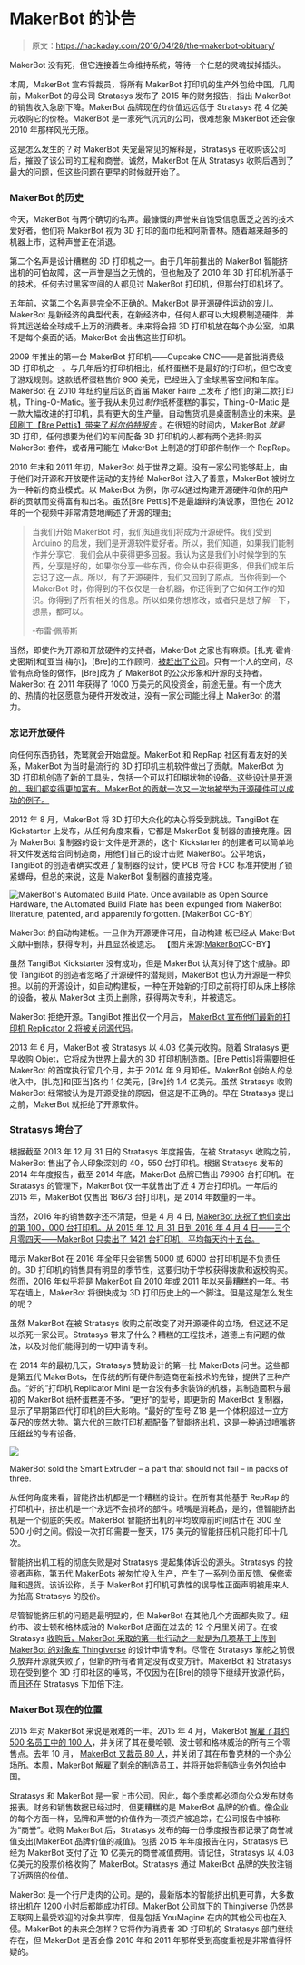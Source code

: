 # MakerBot 的讣告

> 原文：<https://hackaday.com/2016/04/28/the-makerbot-obituary/>

MakerBot 没有死，但它连接着生命维持系统，等待一个仁慈的灵魂拔掉插头。

本周，MakerBot 宣布将裁员，将所有 MakerBot 打印机的生产外包给中国。几周前，MakerBot 的母公司 Stratasys 发布了 2015 年的财务报告，指出 MakerBot 的销售收入急剧下降。MakerBot 品牌现在的价值远远低于 Stratasys 花 4 亿美元收购它的价格。MakerBot 是一家死气沉沉的公司，很难想象 MakerBot 还会像 2010 年那样风光无限。

这是怎么发生的？对 MakerBot 失宠最常见的解释是，Stratasys 在收购该公司后，摧毁了该公司的工程和商誉。诚然，MakerBot 在从 Stratasys 收购后遇到了最大的问题，但这些问题在更早的时候就开始了。

### MakerBot 的历史

今天，MakerBot 有两个确切的名声。最慷慨的声誉来自饱受信息匮乏之苦的技术爱好者，他们将 MakerBot 视为 3D 打印的面巾纸和阿斯普林。随着越来越多的机器上市，这种声誉正在消退。

第二个名声是设计糟糕的 3D 打印机之一。由于几年前推出的 MakerBot 智能挤出机的可怕故障，这一声誉是当之无愧的，但也触及了 2010 年 3D 打印机所基于的技术。任何去过黑客空间的人都见过 MakerBot 打印机，但那台打印机坏了。

五年前，这第二个名声是完全不正确的。MakerBot 是开源硬件运动的宠儿。MakerBot 是新经济的典型代表，在新经济中，任何人都可以大规模制造硬件，并将其运送给全球成千上万的消费者。未来将会把 3D 打印机放在每个办公室，如果不是每个桌面的话。MakerBot 会出售这些打印机。

2009 年推出的第一台 MakerBot 打印机——Cupcake CNC——是首批消费级 3D 打印机之一。与几年后的打印机相比，纸杯蛋糕不是最好的打印机，但它改变了游戏规则。这款纸杯蛋糕售价 900 美元，已经进入了全球黑客空间和车库。MakerBot 在 2010 年纽约皇后区的首届 Maker Faire 上发布了他们的第二款打印机，Thing-O-Matic。鉴于我从未见过*制作*纸杯蛋糕的事实，Thing-O-Matic 是一款大幅改进的打印机，具有更大的生产量。自动售货机是桌面制造业的未来。[是印刷工【Bre Pettis】带来了*科尔伯特报告*](http://on.aol.com/video/makerbot-industries-ceo-bre-pettis-on-the-colbert-report-517282045) 。在很短的时间内，MakerBot *就是* 3D 打印，任何想要为他们的车间配备 3D 打印机的人都有两个选择:购买 MakerBot 套件，或者用可能在 MakerBot 上制造的打印部件制作一个 RepRap。

2010 年末和 2011 年初，MakerBot 处于世界之巅。没有一家公司能够赶上，由于他们对开源和开放硬件运动的支持给 MakerBot 注入了善意，MakerBot 被树立为一种新的商业模式。以 MakerBot 为例，你*可以*通过构建开源硬件和你的用户群的贡献而变得富有和出名。虽然[Bre Pettis]不是最雄辩的演说家，但他在 2012 年的一个视频中非常清楚地阐述了开源的理由[:](https://www.youtube.com/watch?v=54X28qSbKf4)

> 当我们开始 MakerBot 时，我们知道我们将成为开源硬件。我们受到 Arduino 的启发，我们是开源软件爱好者。所以，我们知道，如果我们能制作并分享它，我们会从中获得更多回报。我认为这是我们小时候学到的东西，分享是好的，如果你分享一些东西，你会从中获得更多，但我们成年后忘记了这一点。所以，有了开源硬件，我们又回到了原点。当你得到一个 MakerBot 时，你得到的不仅仅是一台机器，你还得到了它如何工作的知识。你得到了所有相关的信息。所以如果你想修改，或者只是想了解一下，想黑，都可以。
> 
> -布雷·佩蒂斯

当然，即使作为开源和开放硬件的支持者，MakerBot 之家也有麻烦。[扎克·霍肯·史密斯]和[亚当·梅尔]，[Bre]的工作顾问，[被赶出了公司](http://www.hive76.org/hoeken)。只有一个人的空间，尽管有点奇怪的做作，[Bre]成为了 MakerBot 的公众形象和开源的支持者。MakerBot 在 2011 年获得了 1000 万美元的风投资金，前途无量。有一个庞大的、热情的社区愿意为硬件开发改进，没有一家公司能比得上 MakerBot 的潜力。

### 忘记开放硬件

向任何东西扔钱，秃鹫就会开始盘旋。MakerBot 和 RepRap 社区有着友好的关系，MakerBot 为当时最流行的 3D 打印机主机软件做出了贡献。MakerBot 为 3D 打印机创造了新的工具头，包括一个可以打印糊状物的设备[。这些设计是开源的，我们都变得更加富有。MakerBot 的贡献一次又一次地被举为开源硬件可以成功的例子。](http://www.makerbot.com/blog/2009/11/02/rd-frostruder-mk2)

2012 年 8 月，MakerBot 将 3D 打印大众化的决心将受到挑战。TangiBot 在 Kickstarter 上发布，从任何角度来看，它都是 MakerBot 复制器的直接克隆。因为 MakerBot 复制器的设计文件是开源的，这个 Kickstarter 的创建者可以简单地将文件发送给合同制造商，用他们自己的设计击败 MakerBot。公平地说，TangiBot 的创造者确实改进了复制器的设计，使 PCB 符合 FCC 标准并使用了锁紧螺母，但总的来说，这是 MakerBot 复制器的直接克隆。

![MakerBot's Automated Build Plate. Once available as Open Source Hardware, the Automated Build Plate has been expunged from MakerBot literature, patented, and apparently forgotten. [MakerBot CC-BY]](img/b3757ef6451dd193571768019e9567f7.png)

MakerBot 的自动构建板。一旦作为开源硬件可用，自动构建
板已经从 MakerBot 文献中删除，获得专利，并且显然被遗忘。
【图片来源:[MakerBot](https://commons.wikimedia.org/wiki/File:Automated_Build_Platform_for_Thing-O-Matic.jpg)CC-BY】

虽然 TangiBot Kickstarter 没有成功，但是 MakerBot 认真对待了这个威胁。即使 TangiBot 的创造者忽略了开源硬件的潜规则，MakerBot 也认为开源是一种负担。以前的开源设计，如自动构建板，一种在开始新的打印之前将打印从床上移除的设备，被从 MakerBot 主页上删除，获得两次专利，并被遗忘。

MakerBot 拒绝开源。TangiBot 推出仅一个月后， [MakerBot 宣布他们最新的打印机 Replicator 2 将被关闭源代码](http://www.makerbot.com/blog/2012/09/24/lets-try-that-again)。

2013 年 6 月，MakerBot 被 Stratasys 以 4.03 亿美元收购。随着 Stratasys 更早收购 Objet，它将成为世界上最大的 3D 打印机制造商。[Bre Pettis]将需要担任 MakerBot 的首席执行官几个月，并于 2014 年 9 月卸任。MakerBot 创始人的总收入中，[扎克]和[亚当]各约 1 亿美元，[Bre]约 1.4 亿美元。虽然 Stratasys 收购 MakerBot 经常被认为是开源受挫的原因，但这是不正确的。早在 Stratasys 提出之前，MakerBot 就拒绝了开源软件。

### Stratasys 垮台了

根据截至 2013 年 12 月 31 日的 Stratasys 年度报告，在被 Stratasys 收购之前，MakerBot 售出了令人印象深刻的 40，550 台打印机。根据 Stratasys 发布的 2014 年年度报告，截至 2014 年底，MakerBot 品牌已售出 79906 台打印机。在 Stratasys 的管理下，MakerBot 仅一年就售出了近 4 万台打印机。一年后的 2015 年，MakerBot 仅售出 18673 台打印机，是 2014 年数量的一半。

当然，2016 年的销售数字还不清楚，但是 4 月 4 日, [MakerBot 庆祝了他们卖出的第 100，000 台打印机。从 2015 年 12 月 31 日到 2016 年 4 月 4 日——三个月零四天——MakerBot 只卖出了 1421 台打印机，平均每天约十五台。](http://www.makerbot.com/blog/2016/04/04/makerbot-reaches-milestone-100000-3d-printers-sold-worldwide)

暗示 MakerBot 在 2016 年全年只会销售 5000 或 6000 台打印机是不负责任的。3D 打印机的销售具有明显的季节性，这要归功于学校获得拨款和返校购买。然而，2016 年似乎将是 MakerBot 自 2010 年或 2011 年以来最糟糕的一年。书写在墙上，MakerBot 将很快成为 3D 打印历史上的一个脚注。但是这是怎么发生的呢？

虽然 MakerBot 在被 Stratasys 收购之前改变了对开源硬件的立场，但这还不足以杀死一家公司。Stratasys 带来了什么？糟糕的工程技术，道德上有问题的做法，以及对他们能得到的一切申请专利。

在 2014 年的最初几天，Stratasys 赞助设计的第一批 MakerBots 问世。这些都是第五代 MakerBots，在传统的所有硬件制造商在新技术的先锋，提供了三种产品。“好的”打印机 Replicator Mini 是一台没有多余装饰的机器，其制造面积与最初的 MakerBot 纸杯蛋糕差不多。“更好”的型号，即更新的 MakerBot 复制器，显示了早期第四代打印机的巨大影响。“最好的”型号 Z18 是一个体积超过一立方英尺的庞然大物。第六代的三款打印机都配备了智能挤出机，这是一种通过喷嘴挤压细丝的专有设备。

![](img/7d77bbf69082b81d6fb869ef057182cc.png)

MakerBot sold the Smart Extruder – a part that should not fail – in packs of three.

从任何角度来看，智能挤出机都是一个糟糕的设计。在所有其他基于 RepRap 的打印机中，挤出机是一个永远不会损坏的部件。喷嘴是消耗品，是的，但智能挤出机是一个彻底的失败。MakerBot 智能挤出机的平均故障前时间估计在 300 至 500 小时之间。假设一次打印需要一整天，175 美元的智能挤压机只能打印十几次。

智能挤出机工程的彻底失败是对 Stratasys 提起集体诉讼的源头。Stratasys 的投资者声称，第五代 MakerBots 被匆忙投入生产，产生了一系列负面反馈、保修索赔和退货。该诉讼称，关于 MakerBot 打印机可靠性的误导性正面声明被用来人为抬高 Stratasys 的股价。

尽管智能挤压机的问题是最明显的，但 MakerBot 在其他几个方面都失败了。纽约市、波士顿和格林威治的 MakerBot 店面在过去的 12 个月里关闭了。在被 Stratasys [收购后，MakerBot 采取的第一批行动之一就是为几项基于上传到 MakerBot 的对象库 Thingiverse](http://hackaday.com/2014/05/24/makerbot-files-patents-internet-goes-crazy/) 的设计申请专利。尽管在 Stratasys 掌舵之前很久放弃开源就失败了，但新的所有者肯定没有改变方针。MakerBot 和 Stratasys 现在受到整个 3D 打印社区的唾骂，不仅因为在[Bre]的领导下继续开放源代码，而且还在 Stratasys 下加倍下注。

### MakerBot 现在的位置

2015 年对 MakerBot 来说是艰难的一年。2015 年 4 月，MakerBot [解雇了其约 500 名员工中的 100 人](http://3dprint.com/59177/makerbot-layoffs/)，并关闭了其在曼哈顿、波士顿和格林威治的所有三个零售点。去年 10 月， [MakerBot 又裁员 80 人](http://wp.me/pk3lN-J37)，并关闭了其在布鲁克林的一个办公场所。本周，MakerBot [解雇了剩余的制造员工](http://www.engadget.com/2016/04/25/makerbot-outsourcing-3d-printers/)，并将开始将制造业务外包给中国。

Stratasys 和 MakerBot 是一家上市公司。因此，每个季度都必须向公众发布财务报表。财务和销售数据已经过时，但更糟糕的是 MakerBot 品牌的价值。像企业的每个方面一样，品牌和声誉的价值作为一项资产被追踪，在公司报告中被称为“商誉”。收购 MakerBot 后，Stratasys 发布的每一份季度报告都记录了商誉减值支出(MakerBot 品牌价值的减值)。包括 2015 年年度报告在内，Stratasys 已经为 MakerBot 支付了近 10 亿美元的商誉减值费用。请记住，Stratasys 以 4.03 亿美元的股票价格收购了 MakerBot。Stratasys 通过 MakerBot 品牌的失败注销了近两倍的价值。

MakerBot 是一个行尸走肉的公司。是的，最新版本的智能挤出机更可靠，大多数挤出机在 1200 小时后都能成功打印。MakerBot 公司旗下的 Thingiverse 仍然是互联网上最受欢迎的对象共享库，但是包括 YouMagine 在内的其他公司也在入侵。MakerBot 的未来会怎样？它将作为消费者 3D 打印机的 Stratasys 部门继续存在，但 MakerBot 是否会像 2010 年和 2011 年那样受到高度重视是非常值得怀疑的。